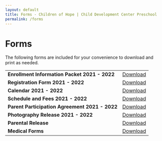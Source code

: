 ```yaml
---
layout: default
title: Forms - Children of Hope | Child Development Center Preschool
permalink: /forms
---
```


Forms
===

The following forms are included for your convenience to download and print as needed.

<div class="ui hidden divider"></div>

<table class="ui basic forms table">
  <tr>
    <td><b>Enrollment Information Packet 2021 - 2022 </b></td>
    <td>
      <a href="{{ site.baseurl }}/assets/forms/2021-2022/COH_Enrollment_Packet_2021-2022.pdf">Download</a>
    </td>
  </tr>
  <tr>
    <td><b>Registration Form 2021 - 2022</b></td>
    <td>
      <a href="{{ site.baseurl }}/assets/forms/2021-2022/COH_Registration_Form_2021-2022.pdf">Download</a>
    </td>
  </tr>
  <tr>
      <td><b>Calendar 2021 - 2022</b></td>
      <td>
        <a href="{{ site.baseurl }}/assets/forms/2021-2022/COH_Calendar_2021-2022.pdf">Download</a>
      </td>
  </tr>
  <tr>
    <td><b>Schedule and Fees 2021 - 2022</b></td>
    <td>
      <a href="{{ site.baseurl }}/assets/forms/2021-2022/COH_Schedule_and_Fees_2021-2022.pdf">Download</a>
    </td>
  </tr>
  <tr>
    <td><b>Parent Participation Agreement 2021 - 2022</b></td>
    <td>
      <a href="{{ site.baseurl }}/assets/forms/2021-2022/COH_Parent_Participation_Agreement_2021-2022.pdf">Download</a>
    </td>
  </tr>

  <tr>
    <td><b>Photography Release 2021 - 2022</b></td>
    <td>
      <a href="{{ site.baseurl }}/assets/forms/2021-2022/COH_Photo_Release_Form_2021-2022.pdf">Download</a>
    </td>
  </tr>

  <tr>
    <td><b>Parental Release</b></td>
    <td>
      <a href="{{ site.baseurl }}/assets/forms/COH Parent Release Form.pdf">Download</a>
    </td>
  </tr>

  <tr>
    <td><b>Medical Forms</b></td>
    <td>
      <a href="{{ site.baseurl }}/assets/forms/COH Emergency and Immunization Record Card.pdf">Download</a>
    </td>
  </tr>
</table>
